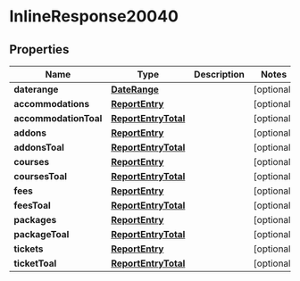 
# InlineResponse20040

## Properties
Name | Type | Description | Notes
------------ | ------------- | ------------- | -------------
**daterange** | [**DateRange**](DateRange.md) |  |  [optional]
**accommodations** | [**ReportEntry**](ReportEntry.md) |  |  [optional]
**accommodationToal** | [**ReportEntryTotal**](ReportEntryTotal.md) |  |  [optional]
**addons** | [**ReportEntry**](ReportEntry.md) |  |  [optional]
**addonsToal** | [**ReportEntryTotal**](ReportEntryTotal.md) |  |  [optional]
**courses** | [**ReportEntry**](ReportEntry.md) |  |  [optional]
**coursesToal** | [**ReportEntryTotal**](ReportEntryTotal.md) |  |  [optional]
**fees** | [**ReportEntry**](ReportEntry.md) |  |  [optional]
**feesToal** | [**ReportEntryTotal**](ReportEntryTotal.md) |  |  [optional]
**packages** | [**ReportEntry**](ReportEntry.md) |  |  [optional]
**packageToal** | [**ReportEntryTotal**](ReportEntryTotal.md) |  |  [optional]
**tickets** | [**ReportEntry**](ReportEntry.md) |  |  [optional]
**ticketToal** | [**ReportEntryTotal**](ReportEntryTotal.md) |  |  [optional]



